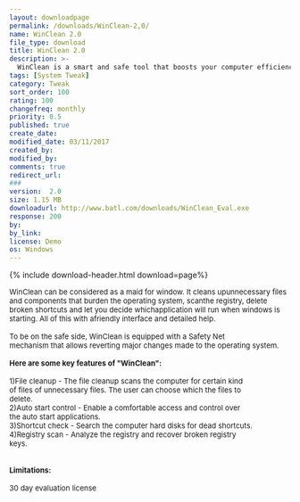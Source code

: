 ```yaml
---
layout: downloadpage
permalink: /downloads/WinClean-2,0/
name: WinClean 2.0
file_type: download
title: WinClean 2.0
description: >-
  WinClean is a smart and safe tool that boosts your computer efficiency.
tags: [System Tweak]
category: Tweak
sort_order: 100
rating: 100
changefreq: monthly
priority: 0.5
published: true
create_date: 
modified_date: 03/11/2017
created_by: 
modified_by: 
comments: true
redirect_url: 
### 
version:  2.0
size: 1.15 MB
downloadurl: http://www.batl.com/downloads/WinClean_Eval.exe
response: 200
by: 
by_link: 
license: Demo 
os: Windows
---
```


{% include download-header.html download=page%}

<p style="fix-download-text !important">
<p><font size="2"><p>WinClean can be considered as a maid for window. It cleans upunnecessary files and components that burden the operating system, scanthe registry, delete broken shortcuts and let you decide whichapplication will run when windows is starting. All of this with afriendly interface and detailed help. <br />
<br />
To be on the safe side, WinClean is equipped with a Safety Net <br />
mechanism that allows reverting major changes made to the operating system.<br />
<br />
<span><strong>Here are some key features of "WinClean":</strong></span><br />
<br />
1)File cleanup - The file cleanup scans the computer for certain kind <br />
of files of unnecessary files. The user can choose which the files to <br />
delete. <br />
2)Auto start control - Enable a comfortable access and control over <br />
the auto start applications. <br />
3)Shortcut check - Search the computer hard disks for dead shortcuts. <br />
4)Registry scan - Analyze the registry and recover broken registry <br />
keys.<br />
<br />
<br />
<span><strong>Limitations:</strong></span><br />
<br />
30 day evaluation license</p></p></p>
